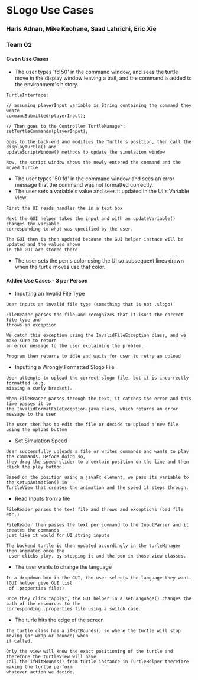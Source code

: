 # SLogo Use Cases

### Haris Adnan, Mike Keohane, Saad Lahrichi, Eric Xie

### Team 02

#### Given Use Cases

* The user types 'fd 50' in the command window, and sees the turtle move in the display window
  leaving a trail, and the command is added to the environment's history.

~~~
TurtleInterface:

// assuming playerInput variable is String containing the command they wrote
commandSubmitted(playerInput);

// Then goes to the Controller TurtleManager:
setTurtleCommands(playerInput);

Goes to the back-end and modifies the Turtle's position, then call the displayTurtle() and 
updateScriptWindow() methods to update the simulation window

Now, the script window shows the newly entered the command and the moved turtle
~~~

* The user types '50 fd' in the command window and sees an error message that the command was not
  formatted correctly.
* The user sets a variable's value and sees it updated in the UI's Variable view.

~~~
First the UI reads handles the in a text box

Next the GUI helper takes the input and with an updateVariable() changes the variable 
corresponding to what was specified by the user.

The GUI then is then updated because the GUI helper instace will be updated and the values shown 
in the GUI are stored there.
~~~

* The user sets the pen's color using the UI so subsequent lines drawn when the turtle moves use
  that color.

#### Added Use Cases - 3 per Person

* Inputting an Invalid File Type

~~~
User inputs an invalid file type (something that is not .slogo)

FileReader parses the file and recognizes that it isn't the correct file type and 
throws an exception

We catch this exception using the InvalidFileException class, and we make sure to return
an error message to the user explaining the problem.

Program then returns to idle and waits for user to retry an upload
~~~

* Inputting a Wrongly Formatted Slogo File

~~~
User attempts to upload the correct slogo file, but it is incorrectly formatted (e.g.
missing a curly bracket).

When FileReader parses through the text, it catches the error and this time passes it to
the InvalidFormatFileException.java class, which returns an error message to the user

The user then has to edit the file or decide to upload a new file using the upload button
~~~

* Set Simulation Speed

~~~
User successfully uploads a file or writes commands and wants to play the commands. Before doing so,
they drag the speed slider to a certain position on the line and then click the play button.

Based on the position using a javaFx element, we pass its variable to the setUpAnimation() in 
TurtleView that creates the animation and the speed it steps through.
~~~
* Read Inputs from a file
~~~
FileReader parses the text file and throws and exceptions (bad file etc.)

FileReader then passes the text per command to the InputParser and it creates the commands
just like it would for UI string inputs

The backend turtle is then updated accordingly in the turleManager then animated once the
 user clicks play, by stepping it and the pen in those view classes.
~~~
* The user wants to change the language
~~~
In a dropdown box in the GUI, the user selects the language they want. (GUI helper give GUI list
 of .properties files) 

Once they click "apply", the GUI helper in a setLanguage() changes the path of the resources to the
corresponding .properties file using a switch case.
~~~
* The turle hits the edge of the screen
~~~
The turtle class has a ifHitBounds() so where the turtle will stop moving (or wrap or bounce) when
if called.

Only the view will know the exact positioning of the turtle and therefore the turtleView will have
call the ifHitBounds() from turtle instance in TurtleHelper therefore making the turtle perform 
whatever action we decide. 
~~~